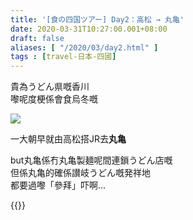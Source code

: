 ```yaml
---
title: '[食の四国ツアー] Day2：高松 → 丸亀'
date: 2020-03-31T10:27:00.001+08:00
draft: false
aliases: [ "/2020/03/day2.html" ]
tags : [travel-日本-四國]
---
```


貴為うどん県嘅香川  
嚟呢度梗係會食烏冬嘅  

![](/images/shikoku2a.jpg)

一大朝早就由高松搭JR去**丸亀**  
  
but丸亀係冇丸亀製麺呢間連鎖うどん店嘅  
但係丸亀的確係讃岐うどん嘅発祥地  
都要過嚟「參拜」吓啊...  
  
{{<shikoku>}}
